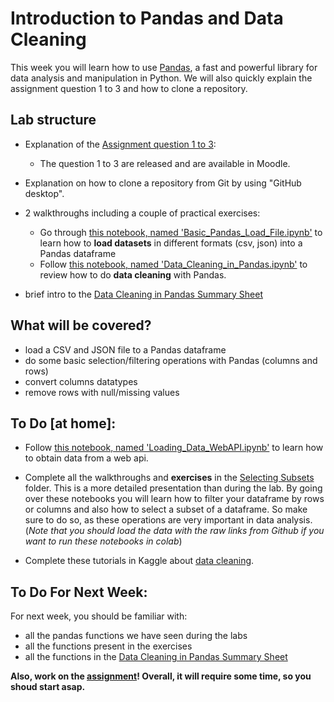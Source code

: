 # Introduction to Pandas and Data Cleaning
This week you will learn how to use [Pandas](https://pandas.pydata.org/), a fast and powerful library for data analysis and manipulation in Python.
We will also quickly explain the assignment question 1 to 3 and how to clone a repository. 

## Lab structure
- Explanation of the [Assignment question 1 to 3](https://github.com/michalis0/DataMining_and_MachineLearning/tree/master/Assignment/Assignment_Q1_to_Q3_2022): 
   - The question 1 to 3 are released and are available in Moodle. 
- Explanation on how to clone a repository from Git by using "GitHub desktop".
- 2 walkthroughs including a couple of practical exercises:
   - Go through [this notebook, named 'Basic_Pandas_Load_File.ipynb'](Basic_Pandas_Load_File.ipynb) to learn how to **load datasets** in different formats (csv, json) into a Pandas dataframe
   - Follow [this notebook, named 'Data_Cleaning_in_Pandas.ipynb'](Data_Cleaning_in_Pandas.ipynb) to review how to do **data cleaning** with Pandas.
   
- brief intro to the [Data Cleaning in Pandas Summary Sheet](DataCleaning%20in%20Pandas%20Summary.pdf)

## What will be covered?

- load a CSV and JSON file to a Pandas dataframe
- do some basic selection/filtering operations with Pandas (columns and rows)
- convert columns datatypes
- remove rows with null/missing values

## To Do [at home]:

- Follow [this notebook, named 'Loading_Data_WebAPI.ipynb'](Loading_Data_WebAPI.ipynb) to learn how to obtain data from a web api.

- Complete all the walkthroughs and **exercises** in the [Selecting Subsets](Selecting%20Subsets) folder. This is a more detailed presentation than during the lab. By going over these notebooks you will learn how to filter your dataframe by rows or columns and also how to select a subset of a dataframe. So make sure to do so, as these operations are very important in data analysis. (_Note that you should load the data with the raw links from Github if you want to run these notebooks in colab_)

- Complete these tutorials in Kaggle about [data cleaning](https://www.kaggle.com/rtatman/data-cleaning-challenge-handling-missing-values). 

## To Do For Next Week:
For next week, you should be familiar with:
- all the pandas functions we have seen during the labs 
- all the functions present in the exercises
- all the functions in the [Data Cleaning in Pandas Summary Sheet](DataCleaning%20in%20Pandas%20Summary.pdf)

**Also, work on the [assignment](https://github.com/michalis0/DataMining_and_MachineLearning/tree/master/Assignment/Assignment_Q1_to_Q3_2022)! Overall, it will require some time, so you shoud start asap.**
